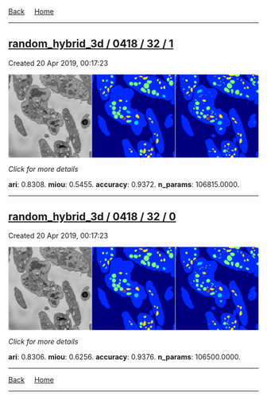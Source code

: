 
[Back](..)&nbsp;&nbsp;&nbsp;&nbsp;&nbsp;[Home](https://leapmanlab.github.io/snapshots)

---

<div class="summary"><a href="1"><h2>random_hybrid_3d / 0418 / 32 / 1</h2></a><p>Created 20 Apr 2019, 00:17:23
</p><a href="1"><img src="1/media/summary.png" align="center"></a><p>
<i>Click for more details</i>
</p></div>

**ari**: 0.8308. **miou**: 0.5455. **accuracy**: 0.9372. **n_params**: 106815.0000. 

---

<div class="summary"><a href="0"><h2>random_hybrid_3d / 0418 / 32 / 0</h2></a><p>Created 20 Apr 2019, 00:17:23
</p><a href="0"><img src="0/media/summary.png" align="center"></a><p>
<i>Click for more details</i>
</p></div>

**ari**: 0.8306. **miou**: 0.6256. **accuracy**: 0.9376. **n_params**: 106500.0000. 

---

[Back](..)&nbsp;&nbsp;&nbsp;&nbsp;&nbsp;[Home](https://leapmanlab.github.io/snapshots)

---
